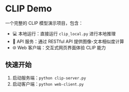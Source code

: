 # CLIP Demo

一个完整的 CLIP 模型演示项目，包含：

- 💻 本地运行：直接运行 `clip_local.py` 进行本地推理
- 🚀 API 服务：通过 RESTful API 提供图像-文本相似度计算
- 🌐 Web 客户端：交互式网页界面体验 CLIP 能力

## 快速开始

1. 启动服务端：`python clip-server.py`
2. 启动客户端：`python web-client.py`
